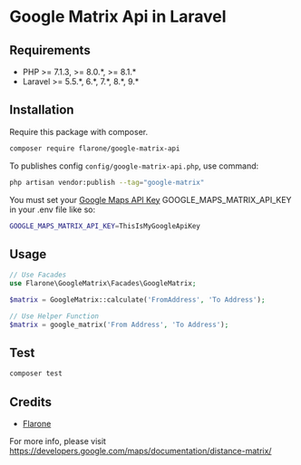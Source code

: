 # Google Matrix Api in Laravel

## Requirements

- PHP >= 7.1.3, >= 8.0.\*, >= 8.1.\*
- Laravel >= 5.5.\*, 6.\*, 7.\*, 8.\*, 9.\*

## Installation

Require this package with composer.

```bash
composer require flarone/google-matrix-api
```

To publishes config `config/google-matrix-api.php`, use command:

```bash
php artisan vendor:publish --tag="google-matrix"
```

You must set your [Google Maps API Key](https://developers.google.com/maps/documentation/distance-matrix/get-api-key) GOOGLE_MAPS_MATRIX_API_KEY in your .env file like so:

```bash
GOOGLE_MAPS_MATRIX_API_KEY=ThisIsMyGoogleApiKey
```

## Usage

```php
// Use Facades
use Flarone\GoogleMatrix\Facades\GoogleMatrix;

$matrix = GoogleMatrix::calculate('FromAddress', 'To Address');

// Use Helper Function
$matrix = google_matrix('From Address', 'To Address');
```

## Test

```bash
composer test
```

## Credits

- [Flarone](https://github.com/flarone)

For more info, please visit https://developers.google.com/maps/documentation/distance-matrix/
